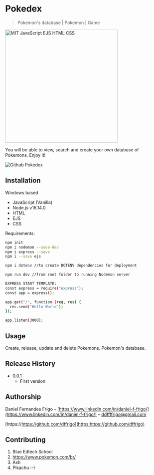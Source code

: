 # Pokedex
> Pokemon's database  | Pokemon | Game


<img width="361" alt="MIT JavaScript EJS HTML CSS" src="https://user-images.githubusercontent.com/102762000/170799710-524148ec-5387-403a-8128-1ad481eda2df.png">


You will be able to view, search and create your own database of Pokemons. Enjoy it!


![Github Pokedex](https://user-images.githubusercontent.com/102762000/170799721-9aaf4321-10bf-405a-806f-e784aad5af5d.png)


## Installation

Windows based
- JavaScript (Vanilla)
- Node.js v16.14.0.
- HTML
- EJS
- CSS

Requirements:
```sh
npm init
npm i nodemon --save-dev
npm i express --save
npm i --save ejs

npm i dotenv //to create DOTENV dependencies for deployment

npm run dev //from root folder to running Nodemon server

EXPRESS START TEMPLATE:
const express = require("express");
const app = express();

app.get("/", function (req, res) {
  res.send("Hello World");
});

app.listen(3000);

```


## Usage

Create, release, update and delete Pokemons.
Pokemon's database.


## Release History

* 0.0.1
    * First version


## Authorship

Daniel Fernandes Frigo – [https://www.linkedin.com/in/daniel-f-frigo/](https://www.linkedin.com/in/daniel-f-frigo/) – ddffffrigo@gmail.com

[https://https://github.com/dffrigo](https:https://github.com/dffrigo)


## Contributing

1. Blue Edtech School
2. https://www.pokemon.com/br/
3. Ash
4. Pikachu
:-)


<!-- Markdown link & img dfn's -->
